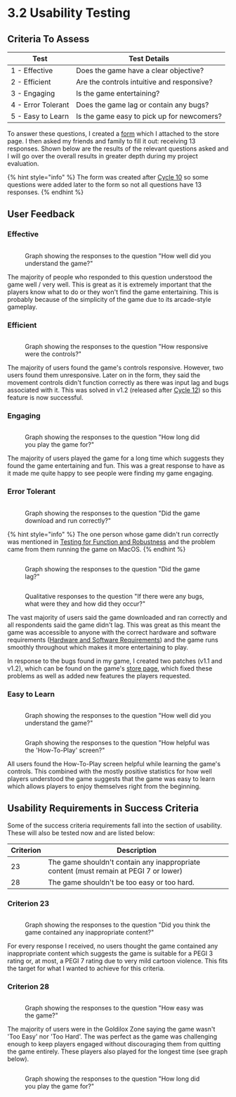 # 3.2 Usability Testing

## Criteria To Assess

| Test               | Test Details                               |
| ------------------ | ------------------------------------------ |
| 1 - Effective      | Does the game have a clear objective?      |
| 2 - Efficient      | Are the controls intuitive and responsive? |
| 3 - Engaging       | Is the game entertaining?                  |
| 4 - Error Tolerant | Does the game lag or contain any bugs?     |
| 5 - Easy to Learn  | Is the game easy to pick up for newcomers? |

To answer these questions, I created a [form](https://docs.google.com/forms/d/e/1FAIpQLSewdKSRPxViHy7iZwTl3iMBZkAM8XL76dQIEQXJQ5ZiwxuIdg/viewform) which I attached to the store page. I then asked my friends and family to fill it out: receiving 13 responses. Shown below are the results of the relevant questions asked and I will go over the overall results in greater depth during my project evaluation.

{% hint style="info" %}
The form was created after [Cycle 10](../design-and-development/cycle-10.md) so some questions were added later to the form so not all questions have 13 responses.
{% endhint %}

## User Feedback

### Effective

<figure><img src="../.gitbook/assets/image (2) (1).png" alt=""><figcaption><p>Graph showing the responses to the question "How well did you understand the game?"</p></figcaption></figure>

The majority of people who responded to this question understood the game well / very well. This is great as it is extremely important that the players know what to do or they won't find the game entertaining. This is probably because of the simplicity of the game due to its arcade-style gameplay.

### Efficient

<figure><img src="../.gitbook/assets/image (23).png" alt=""><figcaption><p>Graph showing the responses to the question "How responsive were the controls?"</p></figcaption></figure>

The majority of users found the game's controls responsive. However, two users found them unresponsive. Later on in the form, they said the movement controls didn't function correctly as there was input lag and bugs associated with it. This was solved in v1.2 (released after [Cycle 12](../design-and-development/cycle-12.md)) so this feature is now successful.

### Engaging

<figure><img src="../.gitbook/assets/image (24).png" alt=""><figcaption><p>Graph showing the responses to the question "How long did you play the game for?"</p></figcaption></figure>

The majority of users played the game for a long time which suggests they found the game entertaining and fun. This was a great response to have as it made me quite happy to see people were finding my game engaging.

### Error Tolerant

<figure><img src="../.gitbook/assets/image (1) (1) (1) (1).png" alt=""><figcaption><p>Graph showing the responses to the question "Did the game download and run correctly?"</p></figcaption></figure>

{% hint style="info" %}
The one person whose game didn't run correctly was mentioned in [Testing for Function and Robustness](testing-for-function-and-robustness.md) and the problem came from them running the game on MacOS.
{% endhint %}

<figure><img src="../.gitbook/assets/image (25).png" alt=""><figcaption><p>Graph showing the responses to the question "Did the game lag?"</p></figcaption></figure>

<figure><img src="../.gitbook/assets/image (5).png" alt=""><figcaption><p>Qualitative responses to the question "If there were any bugs, what were they and how did they occur?"</p></figcaption></figure>

The vast majority of users said the game downloaded and ran correctly and all respondents said the game didn't lag. This was great as this meant the game was accessible to anyone with the correct hardware and software requirements ([Hardware and Software Requirements](../analysis/hardware-and-software-requirements.md)) and the game runs smoothly throughout which makes it more entertaining to play.

In response to the bugs found in my game, I created two patches (v1.1 and v1.2), which can be found on the game's [store page](https://elliotody.itch.io/bucket-knight), which fixed these problems as well as added new features the players requested.

### Easy to Learn

<figure><img src="../.gitbook/assets/image (2) (1).png" alt=""><figcaption><p>Graph showing the responses to the question "How well did you understand the game?"</p></figcaption></figure>

<figure><img src="../.gitbook/assets/image (26).png" alt=""><figcaption><p>Graph showing the responses to the question "How helpful was the 'How-To-Play' screen?"</p></figcaption></figure>

All users found the How-To-Play screen helpful while learning the game's controls. This combined with the mostly positive statistics for how well players understood the game suggests that the game was easy to learn which allows players to enjoy themselves right from the beginning.

## Usability Requirements in Success Criteria

Some of the success criteria requirements fall into the section of usability. These will also be tested now and are listed below:

| Criterion | Description                                                                           |
| --------- | ------------------------------------------------------------------------------------- |
| 23        | The game shouldn't contain any inappropriate content (must remain at PEGI 7 or lower) |
| 28        | The game shouldn't be too easy or too hard.                                           |

### Criterion 23

<figure><img src="../.gitbook/assets/image (27).png" alt=""><figcaption><p>Graph showing the responses to the question "Did you think the game contained any inappropriate content?"</p></figcaption></figure>

For every response I received, no users thought the game contained any inappropriate content which suggests the game is suitable for a PEGI 3 rating or, at most, a PEGI 7 rating due to very mild cartoon violence. This fits the target for what I wanted to achieve for this criteria.

### Criterion 28

<figure><img src="../.gitbook/assets/image (28).png" alt=""><figcaption><p>Graph showing the responses to the question "How easy was the game?"</p></figcaption></figure>

The majority of users were in the Goldilox Zone saying the game wasn't 'Too Easy' nor 'Too Hard'. The was perfect as the game was challenging enough to keep players engaged without discouraging them from quitting the game entirely. These players also played for the longest time (see graph below).

<figure><img src="../.gitbook/assets/image (24).png" alt=""><figcaption><p>Graph showing the responses to the question "How long did you play the game for?"</p></figcaption></figure>
